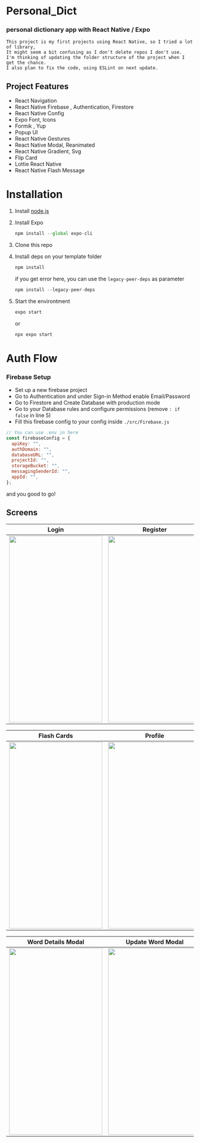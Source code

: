 # Personal_Dict

### personal dictionary app with React Native / Expo

    This project is my first projects using React Native, so I tried a lot of library,
    It might seem a bit confusing as I don't delete repos I don't use.
    I'm thinking of updating the folder structure of the project when I get the chance.
    I also plan to fix the code, using ESLint on next update.

## Project Features

- React Navigation
- React Native Firebase , Authentication, Firestore
- React Native Config
- Expo Font, Icons
- Formik , Yup
- Popup UI
- React Native Gestures
- React Native Modal, Reanimated
- React Native Gradient, Svg
- Flip Card
- Lottie React Native
- React Native Flash Message

# Installation

1. Install [node.js](https://nodejs.org/en/)
2. Install Expo

   ```jsx
   npm install --global expo-cli
   ```

3. Clone this repo
4. Install deps on your template folder

   ```jsx
   npm install
   ```

   if you get error here, you can use the `legacy-peer-deps` as parameter

   ```jsx
   npm install --legacy-peer-deps
   ```

5. Start the environtment

   ```jsx
   expo start
   ```

   or

   ```jsx
   npx expo start
   ```

# Auth Flow

### Firebase Setup

- Set up a new firebase project
- Go to Authentication and under Sign-in Method enable Email/Password
- Go to Firestore and Create Database with production mode
- Go to your Database rules and configure permissions (remove `: if false` in line 5)
- Fill this firebase config to your config inside `./src/Firebase.js`

```jsx
// You can use .env in here
const firebaseConfig = {
  apiKey: "",
  authDomain: "",
  databaseURL: "",
  projectId: "",
  storageBucket: "",
  messagingSenderId: "",
  appId: "",
};
```

and you good to go!

## Screens

| Login                                                          | Register                                                          | Home Screen                                                   |
| -------------------------------------------------------------- | ----------------------------------------------------------------- | ------------------------------------------------------------- |
| <img src=".github/images/login.jpg" width="250" height="500"/> | <img src=".github/images/register.jpg" width="250" height="500"/> | <img src=".github/images/main.jpg" width="250" height="500"/> |

| Flash Cards                                                        | Profile                                                          | Add Word Modal                                                        |
| ------------------------------------------------------------------ | ---------------------------------------------------------------- | --------------------------------------------------------------------- |
| <img src=".github/images/flashcard.jpg" width="250" height="500"/> | <img src=".github/images/profile.jpg" width="250" height="500"/> | <img src=".github/images/addWordModal.jpg" width="250" height="500"/> |

| Word Details Modal                                                    | Update Word Modal                                                                                             | Delete Word Flash                                                    |
| --------------------------------------------------------------------- | ------------------------------------------------------------------------------------------------------------- | -------------------------------------------------------------------- |
| <img src=".github/images/detailsModal.jpg" width="250" height="500"/> | <img src="/home/huseyin/projects/orion_p2-main/.github/images/updateWordModal.jpg" width="250" height="500"/> | <img src=".github/images/removeFlash.jpg" width="250" height="500"/> |
